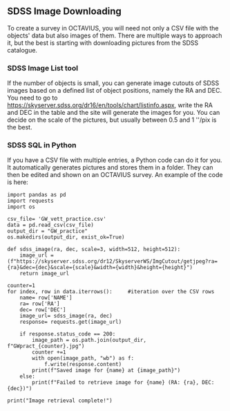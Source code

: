 ## SDSS Image Downloading

To create a survey in OCTAVIUS, you will need not only a CSV file with the objects' data but also images of them. 
There are multiple ways to approach it, but the best is starting with downloading pictures from the SDSS catalogue. 

### SDSS Image List tool

If the number of objects is small, you can generate image cutouts of SDSS images based on a defined list of object positions, namely the RA and DEC. 
You need to go to https://skyserver.sdss.org/dr16/en/tools/chart/listinfo.aspx, write the RA and DEC in the table and the site will generate the images for you. 
You can decide on the scale of the pictures, but usually between 0.5 and 1 ''/pix is the best.

### SDSS SQL in Python

If you have a CSV file with multiple entries, a Python code can do it for you. It automatically generates pictures and stores them in a folder. They can then be edited and shown on an OCTAVIUS survey. An example of the code is here: 
```
import pandas as pd
import requests
import os

csv_file= 'GW_vett_practice.csv'  
data = pd.read_csv(csv_file)
output_dir = "GW_practice"
os.makedirs(output_dir, exist_ok=True)

def sdss_image(ra, dec, scale=3, width=512, height=512):
    image_url = (f"https://skyserver.sdss.org/dr12/SkyserverWS/ImgCutout/getjpeg?ra={ra}&dec={dec}&scale={scale}&width={width}&height={height}")
    return image_url

counter=1
for index, row in data.iterrows():     #iteration over the CSV rows
    name= row['NAME']
    ra= row['RA'] 
    dec= row['DEC']
    image_url= sdss_image(ra, dec)
    response= requests.get(image_url)
    
    if response.status_code == 200:
        image_path = os.path.join(output_dir, f"GWpract_{counter}.jpg")
        counter +=1
        with open(image_path, "wb") as f:
            f.write(response.content)
        print(f"Saved image for {name} at {image_path}")
    else:
        print(f"Failed to retrieve image for {name} (RA: {ra}, DEC: {dec})")
            
print("Image retrieval complete!")
```


